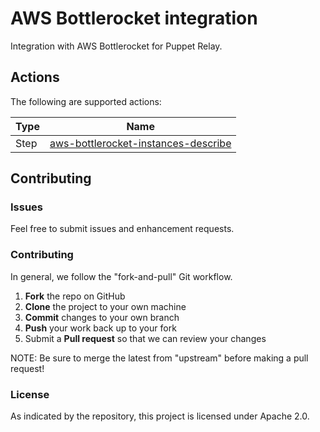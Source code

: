 # AWS Bottlerocket integration

Integration with AWS Bottlerocket for Puppet Relay.

## Actions

The following are supported actions: 

|   Type    |  Name              |
|-----------|--------------------|
| Step      | [aws-bottlerocket-instances-describe](/steps/describe-instances)  | 


## Contributing

### Issues

Feel free to submit issues and enhancement requests.

### Contributing

In general, we follow the "fork-and-pull" Git workflow.

 1. **Fork** the repo on GitHub
 2. **Clone** the project to your own machine
 3. **Commit** changes to your own branch
 4. **Push** your work back up to your fork
 5. Submit a **Pull request** so that we can review your changes

NOTE: Be sure to merge the latest from "upstream" before making a pull request!

### License

As indicated by the repository, this project is licensed under Apache 2.0.
